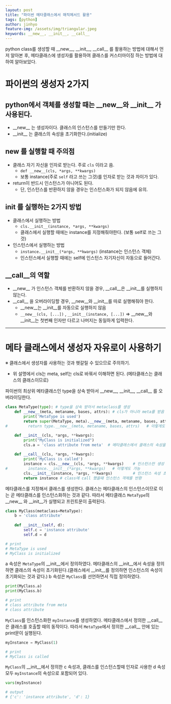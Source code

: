 ```yaml
---
layout: post
title: "파이썬 메타클래스에서 매직메서드 활용"
tags: [python]
author: jinhyo
feature-img: /assets/img/triangular.jpeg 
keywords: __new__, __init__, __call__
---
```

python class를 생성할 때 \_\_new__, \_\_init__, \_\_call__ 를 활용하는 방법에 대해서 먼저 알아본 후, 메타클래스에 생성자를 활용하여 클래스를 커스터마이징 하는 방법에 대하여 알아보았다.

# 파이썬의 생성자 2가지

## python에서 객체를 생성할 때는 \_\_new__와 \_\_init__ 가 사용된다.
- \_\_new\_\_ 는 생성자이다.  클래스의 인스턴스를 만들기만 한다.
- \_\_init\_\_ 는 클래스의 속성을 초기화한다.(initialize)

## __new__ 를 실행할 때 주의점
- 클래스 자기 자신을 인자로 받는다. 주로 `cls`  이라고 씀.
    - `def __new__(cls, *args, **kwargs)`
    - 보통 instance(주로  `self` 라고 쓰는 그것)를 인자로 받는 것과 차이가 있다.
- return이 반드시 인스턴스가 아니어도 된다.
    - 단, 인스턴스를 반환하지 않을 경우는 인스턴스화가 되지 않음에 유의.

## __init__ 를 실행하는 2가지 방법
- 클래스에서 실행하는 방법
    - `cls.__init__(instance, *args, **kwargs)`
    - 클래스에서 실행할 때에는 instance를 지정해줘야한다. (보통 self로 쓰는 그것)
- 인스턴스에서 실행하는 방법
    - `instance.__init__(*args, **kwargs)`  (instance는 인스턴스 객체)
    - 인스턴스에서 실행할 때에는 self에 인스턴스 자기자신이 자동으로 들어간다.

## __call__의 역할
- \_\_new__ 가 인스턴스 객체를 반환하지 않을 경우, \_\_call__은 \_\_init__를 실행하지 않는다.
- \_\_call__ 을 오버라이딩할 경우, \_\_new__와 \_\_init__를 따로 실행해줘야 한다.
    - \_\_new__는 \_\_init__를 자동으로 실행하지 않음
    - `__new__(cls, [...])` , `__init__(instance, [...])`  ⇒ \_\_new__와 \_\_init__는 첫번째 인자만 다르고 나머지는 동일하게 입력한다.

---

# 메타 클래스에서 생성자 자유로이 사용하기

※ 클래스에서 생성자를 사용하는 것과 헷갈릴 수 있으므로 주의하기.
- 위 설명에서 cls는 meta, self는 cls로 바꿔서 이해하면 된다. (메타클래스는 클래스의 클래스이므로)


파이썬의 최상위 메타클래스인 type을 상속 받아서  \_\_new__, \_\_init__, \_\_call__ 를 오버라이딩한다.
```python
class MetaType(type): # type을 상속 받아서 metaclass를 생성
    def __new__(meta, metaname, bases, attrs): # cls가 아니라 meta를 받음
        print('MetaType is used')
        return super(MetaType, meta).__new__(meta, metaname, bases, attrs)
#         return type.__new__(meta, metaname, bases, attrs)   # 이렇게도 가능

    def __init__(cls, *args, **kwargs):
        print("MyClass is initialized")
        cls.a = 'class attribute from meta'  # 메타클래스에서 클래스의 속성을 정의 가능
      
    def __call__(cls, *args, **kwargs):
        print('MyClass is called')
        instance = cls.__new__(cls, *args, **kwargs)    # 인스턴스만 생성
#         instance.__init__(*args, **kwargs)   # 이렇게도 가능
        cls.__init__(instance, *args, **kwargs)         # 인스턴스 속성 초기화
        return instance # class에 call 했을때 인스턴스 객체를 반환
```


메타클래스를 지정해서 클래스를 생성한다. 클래스는 메타클래스의 인스턴스이므로 이는 곧 메타클래스를 인스턴스화하는 것과 같다. 따라서 메타클래스 `MetaType`의 \_\_new__ 와 \_\_init__가 실행되고 프린트문이 출력된다.
```python
class MyClass(metaclass=MetaType):
    b = 'class attribute'
    
    def __init__(self, d):
        self.c = 'instance attribute'
        self.d = d

# print
# MetaType is used
# MyClass is initialized
```

a 속성은 `MetaType`의 \_\_init__에서 정의하였다. 메타클래스의 \_\_init__에서 속성을 정의하면 클래스의 속성이 초기화된다.(클래스에서 \_\_init__를 정의하면 인스턴스의 속성이 초기화되는 것과 같다.) b 속성은 `MyClass`를 선언하면서 직접 정의하였다. 
```python
print(MyClass.a)
print(MyClass.b)

# print
# class attribute from meta
# class attribute
```

`MyClass`를 인스턴스화한 `myInstance`를 생성하였다. 메타클래스에서 정의한 \_\_call__은 클래스를 호출할 때의 동작이다. 따라서 `MetaType`에서 정의한 \_\_call__ 안에 있는 print문이 실행된다.
```python
myInstance = MyClass(1)

# print
# MyClass is called
```

`MyClass`의 \_\_init__에서 정의한 c 속성과, 클래스를 인스턴스할때 인자로 사용한 d 속성 모두 `myInstance`의 속성으로 포함되어 있다.
```python
vars(myInstance)

# output
# {'c': 'instance attribute', 'd': 1}
```
